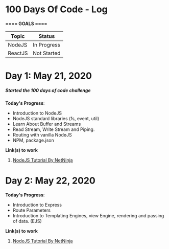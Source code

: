 # 100 Days Of Code - Log


**==== GOALS ====** 
<table>
<thead>
    <th>Topic</th>
    <th>Status</th>
</thead>
<tbody>
    <tr>
        <td>NodeJS</td>
        <td>In Progress</td>
    </tr>
    <tr>
        <td>ReactJS</td>
        <td>Not Started</td>
    </tr>
</tbody>
</table>

# Day 1: May 21, 2020
##### Started the 100 days of code challenge 

**Today's Progress**: 
- Introduction to NodeJS
- NodeJS standard libraries (fs, event, util)
- Learn About Buffer and Streams
- Read Stream, Write Stream and Piping.
- Routing with vanilla NodeJS
- NPM, package.json


**Link(s) to work**
1. [NodeJS Tutorial By NetNinja](https://www.youtube.com/channel/UCW5YeuERMmlnqo4oq8vwUpg)

# Day 2: May 22, 2020

**Today's Progress**: 
- Introduction to Express
- Route Parameters
- Introduction to Templating Engines, view Engine,  rendering and passing of data. (EJS)


**Link(s) to work**
1. [NodeJS Tutorial By NetNinja](https://www.youtube.com/channel/UCW5YeuERMmlnqo4oq8vwUpg)
